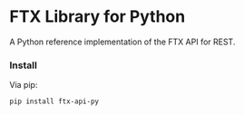 # FTX Library for Python

A Python reference implementation of the FTX API for REST.

### Install

Via pip:
```sh
pip install ftx-api-py
```